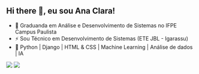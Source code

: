 ##  Hi there 👋, eu sou Ana Clara!

- 🔭 Graduanda em Análise e Desenvolvimento de Sistemas no IFPE Campus Paulista
- ⚡ Sou Técnico em Desenvolvimento de Sistemas (ETE JBL - Igarassu)
- 🌱 Python | Django | HTML & CSS | Machine Learning | Análise de dados | IA

<div>
<!--   <a href="https://instagram.com/anaac_f" target="_blank"><img src="https://img.shields.io/badge/-Instagram-%23E4405F?style=for-the-badge&logo=instagram&logoColor=white" target="_blank"></a> -->
  <a href = "mailto:clara.fontes.ac@gmail.com"><img src="https://img.shields.io/badge/-Gmail-%23333?style=for-the-badge&logo=gmail&logoColor=white" target="_blank"></a>
  <a href="https://www.linkedin.com/in/ana-clara-fontes-9819b124b" target="_blank"><img src="https://img.shields.io/badge/-LinkedIn-%230077B5?style=for-the-badge&logo=linkedin&logoColor=white" target="_blank"></a> 

</div>
